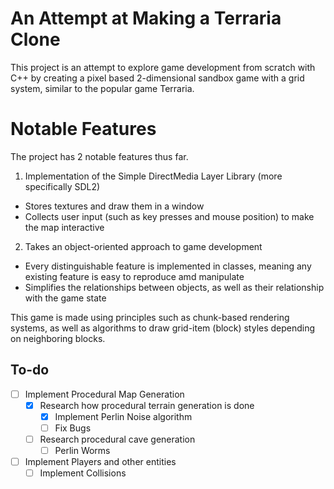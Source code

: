 # An Attempt at Making a Terraria Clone
This project is an attempt to explore game development from scratch with C++ by creating a pixel based 2-dimensional sandbox game with a grid system, similar to the popular game Terraria.

# Notable Features
The project has 2 notable features thus far.
1. Implementation of the Simple DirectMedia Layer Library (more specifically SDL2)
  - Stores textures and draw them in a window
  - Collects user input (such as key presses and mouse position) to make the map interactive

2. Takes an object-oriented approach to game development
  - Every distinguishable feature is implemented in classes, meaning any existing feature is easy to reproduce amd manipulate
  - Simplifies the relationships between objects, as well as their relationship with the game state

This game is made using principles such as chunk-based rendering systems, as well as algorithms to draw grid-item (block) styles depending on neighboring blocks.

## To-do
- [ ] Implement Procedural Map Generation
  - [x] Research how procedural terrain generation is done
    - [x] Implement Perlin Noise algorithm
    - [ ] Fix Bugs
  - [ ] Research procedural cave generation
    - [ ] Perlin Worms
- [ ] Implement Players and other entities
  - [ ] Implement Collisions
